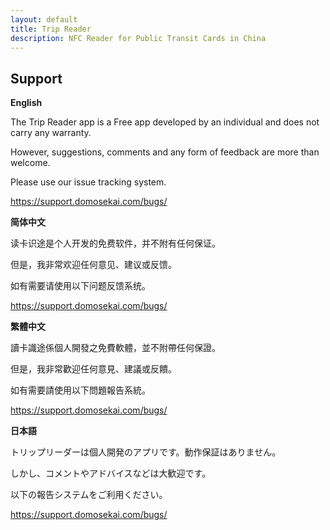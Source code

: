 ```yaml
---
layout: default
title: Trip Reader
description: NFC Reader for Public Transit Cards in China
---
```


## Support

**English**

The Trip Reader app is a Free app developed by an individual and does not carry any warranty.

However, suggestions, comments and any form of feedback are more than welcome. 

Please use our issue tracking system.

https://support.domosekai.com/bugs/

**简体中文**

读卡识途是个人开发的免费软件，并不附有任何保证。

但是，我非常欢迎任何意见、建议或反馈。

如有需要请使用以下问题反馈系统。

https://support.domosekai.com/bugs/

**繁體中文**

讀卡識途係個人開發之免費軟體，並不附帶任何保證。

但是，我非常歡迎任何意見、建議或反饋。

如有需要請使用以下問題報告系統。

https://support.domosekai.com/bugs/

**日本語**

トリップリーダーは個人開発のアプリです。動作保証はありません。

しかし、コメントやアドバイスなどは大歓迎です。

以下の報告システムをご利用ください。

https://support.domosekai.com/bugs/

